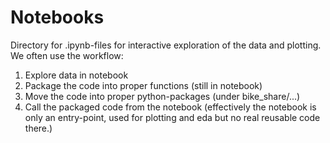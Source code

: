 # Notebooks
Directory for .ipynb-files for interactive exploration of the data and plotting.
We often use the workflow:
1. Explore data in notebook
2. Package the code into proper functions (still in notebook)
3. Move the code into proper python-packages (under bike_share/...)
4. Call the packaged code from the notebook (effectively the notebook is only an entry-point, used for plotting and eda but no real reusable code there.)
